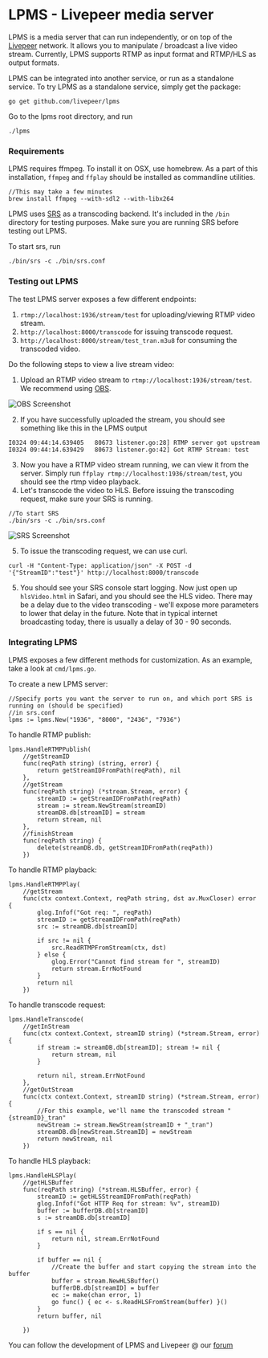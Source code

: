 # LPMS - Livepeer media server

LPMS is a media server that can run independently, or on top of the [Livepeer](https://livepeer.org) 
network.  It allows you to manipulate / broadcast a live video stream.  Currently, LPMS supports RTMP
as input format and RTMP/HLS as output formats.

LPMS can be integrated into another service, or run as a standalone service.  To try LPMS as a 
standalone service, simply get the package:
```
go get github.com/livepeer/lpms
```

Go to the lpms root directory, and run 
```
./lpms
```

### Requirements

LPMS requires ffmpeg.  To install it on OSX, use homebrew.  As a part of this installation, `ffmpeg` and `ffplay` should be installed as commandline utilities.

```
//This may take a few minutes
brew install ffmpeg --with-sdl2 --with-libx264
```

LPMS uses [SRS](http://ossrs.net/srs.release/releases/) as a transcoding backend.  It's included in 
the `/bin` directory for testing purposes. Make sure you are running SRS before testing out LPMS.

To start srs, run 
```
./bin/srs -c ./bin/srs.conf
```

### Testing out LPMS

The test LPMS server exposes a few different endpoints:
1. `rtmp://localhost:1936/stream/test` for uploading/viewing RTMP video stream.
2. `http://localhost:8000/transcode` for issuing transcode request.
3. `http://localhost:8000/stream/test_tran.m3u8` for consuming the transcoded video.

Do the following steps to view a live stream video:
1. Upload an RTMP video stream to `rtmp://localhost:1936/stream/test`.  We recommend using [OBS](https://obsproject.com/download).


![OBS Screenshot](https://s3.amazonaws.com/livepeer/obs_screenshot.png)


2. If you have successfully uploaded the stream, you should see something like this in the LPMS output
```
I0324 09:44:14.639405   80673 listener.go:28] RTMP server got upstream
I0324 09:44:14.639429   80673 listener.go:42] Got RTMP Stream: test
```
3. Now you have a RTMP video stream running, we can view it from the server.  Simply run `ffplay rtmp://localhost:1936/stream/test`, you should see the rtmp video playback.
4. Let's transcode the video to HLS.  Before issuing the transcoding request, make sure your SRS is running.
```
//To start SRS
./bin/srs -c ./bin/srs.conf
```

![SRS Screenshot](https://s3.amazonaws.com/livepeer/srs_screenshot.png)

5. To issue the transcoding request, we can use curl.
```
curl -H "Content-Type: application/json" -X POST -d '{"StreamID":"test"}' http://localhost:8000/transcode
```

5. You should see your SRS console start logging.  Now just open up `hlsVideo.html` in Safari, and you should see the HLS video.  There may be a delay due to the video transcoding - we'll expose more parameters to lower that delay in the future.  Note that in typical internet broadcasting today, there is usually a delay of 30 - 90 seconds.


### Integrating LPMS

LPMS exposes a few different methods for customization. As an example, take a look at `cmd/lpms.go`.

To create a new LPMS server:
```
//Specify ports you want the server to run on, and which port SRS is running on (should be specified)
//in srs.conf
lpms := lpms.New("1936", "8000", "2436", "7936")
```

To handle RTMP publish:
```
lpms.HandleRTMPPublish(
    //getStreamID
    func(reqPath string) (string, error) {
        return getStreamIDFromPath(reqPath), nil
    },
    //getStream
    func(reqPath string) (*stream.Stream, error) {
        streamID := getStreamIDFromPath(reqPath)
        stream := stream.NewStream(streamID)
        streamDB.db[streamID] = stream
        return stream, nil
    },
    //finishStream
    func(reqPath string) {
        delete(streamDB.db, getStreamIDFromPath(reqPath))
    })
```

To handle RTMP playback:
```
lpms.HandleRTMPPlay(
    //getStream
    func(ctx context.Context, reqPath string, dst av.MuxCloser) error {
        glog.Infof("Got req: ", reqPath)
        streamID := getStreamIDFromPath(reqPath)
        src := streamDB.db[streamID]

        if src != nil {
            src.ReadRTMPFromStream(ctx, dst)
        } else {
            glog.Error("Cannot find stream for ", streamID)
            return stream.ErrNotFound
        }
        return nil
    })
```

To handle transcode request:
```
lpms.HandleTranscode(
    //getInStream
    func(ctx context.Context, streamID string) (*stream.Stream, error) {
        if stream := streamDB.db[streamID]; stream != nil {
            return stream, nil
        }

        return nil, stream.ErrNotFound
    },
    //getOutStream
    func(ctx context.Context, streamID string) (*stream.Stream, error) {
        //For this example, we'll name the transcoded stream "{streamID}_tran"
        newStream := stream.NewStream(streamID + "_tran")
        streamDB.db[newStream.StreamID] = newStream
        return newStream, nil
    })
```

To handle HLS playback:
```
lpms.HandleHLSPlay(
    //getHLSBuffer
    func(reqPath string) (*stream.HLSBuffer, error) {
        streamID := getHLSStreamIDFromPath(reqPath)
        glog.Infof("Got HTTP Req for stream: %v", streamID)
        buffer := bufferDB.db[streamID]
        s := streamDB.db[streamID]

        if s == nil {
            return nil, stream.ErrNotFound
        }

        if buffer == nil {
            //Create the buffer and start copying the stream into the buffer
            buffer = stream.NewHLSBuffer()
            bufferDB.db[streamID] = buffer
            ec := make(chan error, 1)
            go func() { ec <- s.ReadHLSFromStream(buffer) }()
        }
        return buffer, nil

    })
```

You can follow the development of LPMS and Livepeer @ our [forum](http://forum.livepeer.org)
